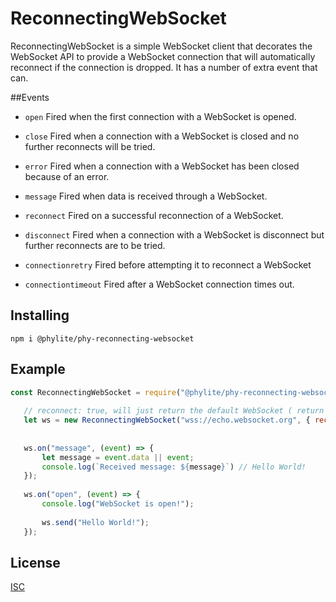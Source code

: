 # ReconnectingWebSocket

 ReconnectingWebSocket is a simple WebSocket client that decorates the WebSocket API to provide a WebSocket connection that will automatically reconnect if the connection is dropped.
 It has a number of extra event that can.
 
 ##Events
 
  * ``open`` Fired when the first connection with a WebSocket is opened.
  
  * ``close`` Fired when a connection with a WebSocket is closed and no further reconnects will be tried.
  
  * ``error`` Fired when a connection with a WebSocket has been closed because of an error.
  
  * ``message`` Fired when data is received through a WebSocket.
  
  * ``reconnect`` Fired on a successful reconnection of a WebSocket.
  
  * ``disconnect`` Fired when a connection with a WebSocket is disconnect but further reconnects are to be tried.
  
  * ``connectionretry`` Fired before attempting it to reconnect a WebSocket
  
  * ``connectiontimeout`` Fired after a WebSocket connection times out.

 ## Installing
 
 ```npm i @phylite/phy-reconnecting-websocket```
 
  ## Example
  
  ```js
const ReconnectingWebSocket = require("@phylite/phy-reconnecting-websocket");
     
     // reconnect: true, will just return the default WebSocket ( return new  WebSocket(...) )
     let ws = new ReconnectingWebSocket("wss://echo.websocket.org", { reconnect: true });
     
     
     ws.on("message", (event) => {
         let message = event.data || event;
         console.log(`Received message: ${message}`) // Hello World!
     });
     
     ws.on("open", (event) => {
         console.log("WebSocket is open!");
     
         ws.send("Hello World!");
     });
```
  
  ## License
  
  [ISC](LICENSE.txt)